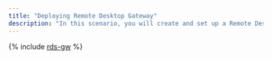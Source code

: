 ```yaml
---
title: "Deploying Remote Desktop Gateway"
description: "In this scenario, you will create and set up a Remote Desktop Gateway infrastructure."
---
```


{% include [rds-gw](../../_tutorials/windows/rds-gw.md) %}
